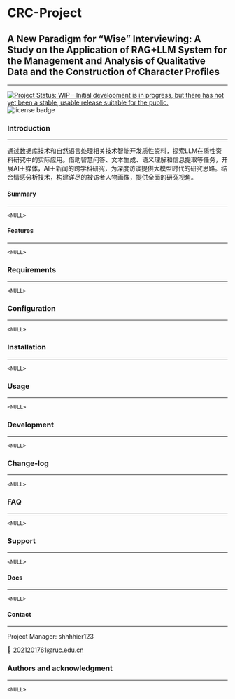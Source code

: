 # CRC-Project

## A New Paradigm for “Wise”  Interviewing: A Study on the Application of RAG+LLM System for the Management and Analysis of Qualitative Data and the Construction of Character Profiles

------

<div align="left">
    <a href="https://www.repostatus.org/#wip">
    <img src="https://www.repostatus.org/badges/latest/wip.svg" alt="Project Status: WIP – Initial development is in progress, but there has not yet been a stable, usable release suitable for the public." />
    </a>
  <img alt="license badge" src="https://img.shields.io/github/license/jankapunkt/latexcv">
</div>




### **Introduction**

------

通过数据库技术和自然语言处理相关技术智能开发质性资料，探索LLM在质性资料研究中的实际应用。借助智慧问答、文本生成、语义理解和信息提取等任务，开展AI＋媒体，AI＋新闻的跨学科研究，为深度访谈提供大模型时代的研究思路。结合情感分析技术，构建详尽的被访者人物画像，提供全面的研究视角。



#### **Summary**

------

`<NULL>`



#### **Features**

------

`<NULL>`



### **Requirements**

------

`<NULL>`



### **Configuration**

------

`<NULL>`



### **Installation**

------

`<NULL>`



### **Usage**

------

`<NULL>`



### **Development**

------

`<NULL>`



### **Change-log**

------

`<NULL>`



### **FAQ**

------

`<NULL>`



### **Support**

------

`<NULL>`



#### **Docs**

------

`<NULL>`



#### **Contact**

------

Project Manager: shhhhier123

:email: [2021201761@ruc.edu.cn](mailto:2021201761@ruc.edu.cn)



### **Authors and acknowledgment**

------

`<NULL>`


